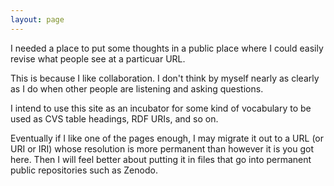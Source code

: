```yaml
---
layout: page
---
```


I needed a place to put some thoughts in a public place where I could
easily revise what people see at a particuar URL.

This is because I like collaboration.  I don't think by myself nearly
as clearly as I do when other people are listening and asking
questions.

I intend to use this site as an incubator for some kind of vocabulary
to be used as CVS table headings, RDF URIs, and so on.

Eventually if I like one of the pages enough, I may migrate it out to
a URL (or URI or IRI) whose resolution is more permanent than however
it is you got here.  Then I will feel better about putting it in files
that go into permanent public repositories such as Zenodo.

